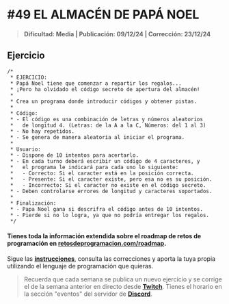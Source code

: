 # #49 EL ALMACÉN DE PAPÁ NOEL
> #### Dificultad: Media | Publicación: 09/12/24 | Corrección: 23/12/24

## Ejercicio

```
/*
 * EJERCICIO:
 * Papá Noel tiene que comenzar a repartir los regalos...
 * ¡Pero ha olvidado el código secreto de apertura del almacén!
 *
 * Crea un programa donde introducir códigos y obtener pistas.
 * 
 * Código:
 * - El código es una combinación de letras y números aleatorios
 *   de longitud 4. (Letras: de la A a la C, Números: del 1 al 3)
 * - No hay repetidos.
 * - Se genera de manera aleatoria al iniciar el programa.
 * 
 * Usuario:
 * - Dispone de 10 intentos para acertarlo.
 * - En cada turno deberá escribir un código de 4 caracteres, y 
 *   el programa le indicará para cada uno lo siguiente:
 *   - Correcto: Si el caracter está en la posición correcta.
 *   - Presente: Si el caracter existe, pero esa no es su posición.
 *   - Incorrecto: Si el caracter no existe en el código secreto.
 * - Deben controlarse errores de longitud y caracteres soportados.
 * 
 * Finalización:
 * - Papa Noel gana si descrifra el código antes de 10 intentos.
 * - Pierde si no lo logra, ya que no podría entregar los regalos.
 */
```
#### Tienes toda la información extendida sobre el roadmap de retos de programación en **[retosdeprogramacion.com/roadmap](https://retosdeprogramacion.com/roadmap)**.

Sigue las **[instrucciones](../../README.md)**, consulta las correcciones y aporta la tuya propia utilizando el lenguaje de programación que quieras.

> Recuerda que cada semana se publica un nuevo ejercicio y se corrige el de la semana anterior en directo desde **[Twitch](https://twitch.tv/mouredev)**. Tienes el horario en la sección "eventos" del servidor de **[Discord](https://discord.gg/mouredev)**.